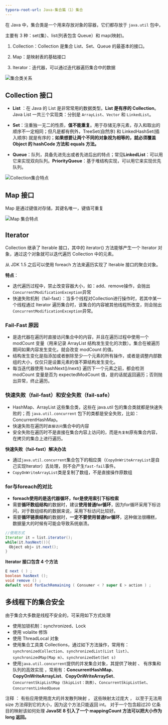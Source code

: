 ```yaml
---
typora-root-url: Java-集合篇（1）集合
---
```




在 Java 中，集合类是一个用来存放对象的容器，它们都存放于 `java.util` 包中，

主要有 3 种：set(集）、list(列表包含 Queue）和 map(映射)。

1.  Collection：Collection 是集合 List、Set、Queue 的最基本的接口。

2.  Map：是映射表的基础接口
3.  Iterator：迭代器，可以通过迭代器遍历集合中的数据

![集合类关系](/clipboard-1578149517475.png)



## Collection 接口

*   **List** ：在 Java 的 List 是非常常用的数据类型。**List 是有序的 Collection**。Java List 一共三个实现类：分别是 `ArrayList`、`Vector` 和 `LinkedList`。

*   **Set**：注重独一无二的性质，**值不能重复**。用于存储无序元素，存入和取出的顺序不一定相同；但凡是都有例外，TreeSet(自然序) 和 LinkedHashSet(插入顺序) 就是有序的；**如果想要让两个不同的对象视为相等的，就必须覆盖 Object 的 hashCode 方法和 equals 方法。**

*   **Queue**：队列，具备先进先出或者先进后出的特点；常见**LinkedList**：可以用它来实现双向队列。**PriorityQueue**：基于堆结构实现，可以用它来实现优先队列。

![Collection集合特点](/clipboard-1578149500539.png)

## Map 接口

Map 是通过键值对存储，其键名唯一，键值可重复

![Map 集合特点](/clipboard-1578149461477.png)

## Iterator

Collection 继承了 Iterable 接口，其中的 iterator() 方法能够产生一个 Iterator 对象，通过这个对象就可以迭代遍历 Collection 中的元素。

从 JDK 1.5 之后可以使用 foreach 方法来遍历实现了 Iterable 接口的聚合对象。

**特点**：

*   迭代遍历过程中，禁止改变容器大小，如：add、remove操作，会抛出`ConcurrentModificationException`异常
*   快速失败机制（fail-fast）：当多个线程对Collection进行操作时，若其中某一个线程通过 Iterator 遍历集合时，该集合的内容被其他线程所改变，则会抛出`ConcurrentModificationException`异常。

### Fail-Fast 原因

*   是迭代器在遍历时直接访问集合中的内容，并且在遍历过程中使用一个 modCount 变量（用来记录 ArrayList 结构发生变化的次数）。集合在被遍历期间如果内容发生变化，就会改变 modCount 的值。
*   结构发生变化是指添加或者删除至少一个元素的所有操作，或者是调整内部数组的大小，仅仅只是设置元素的值不算结构发生变化。
*   每当迭代器使用 hashNext()/next() 遍历下一个元素之前，都会检测 modCount 变量是否为 expectedModCount 值，是的话就返回遍历；否则抛出异常，终止遍历。



### 快速失败（fail-fast）和安全失败（fail-safe）

*   HashMap、ArrayList 这些集合类，这些在 java.util 包的集合类就都是快速失败的；而 `java.util.concurrent` 包下的类都是安全失败，比如：ConcurrentHashMap。
*   快速失败在遍历时`直接访问`集合中的内容
*   安全失败在遍历时不是直接在集合内容上访问的，而是`先复制`原有集合内容，在拷贝的集合上进行遍历。



**快速失败（fail-fast）解决办法**

*   通过`java.util.concurrent`集合包下的相应类（`CopyOnWriteArrayList`是自己实现Iterator）去处理，则不会产生`fast-fail`事件。
*   `CopyOnWriteArrayList`类是复制了数组，不是直接操作原数组



### for与foreach的对比

*   **foreach使用的是迭代器循环，for是使用索引下标检索**
*   需要**循环数组结构**的数据时，建议**使用普通for循环**，因为for循环采用下标访问，对于数组结构的数据来说，采用下标访问比较好。
*   需要**循环链表结构**的数据时，**一定不要使用普通for循环**，这种做法很糟糕，数据量大的时候有可能会导致系统崩溃。

```java
//使用方式
Iterator it = list.iterator();
while(it.hasNext()){
　Object obj= it.next();
}
```

**Iterator 接口包含 4 个方法**

```java
E next ( ) ;
boolean hasNext ();
void remove () ;
default void forEachRemaining ( Consumer < ? super E > action ) ;
```

## 多线程下的集合安全

由于集合大多数是线程不安全的，可采用如下方式处理

*   使用加锁机制：synchronized、Lock
*   使用 volalite 修饰
*   使用 ThreadLocal 对象
*   使用集合工具类 Collections，通过如下方法操作，常用有：`synchronizedCollection`、`synchronizedList(List list)`、`synchronizedMap(Map m)`、`synchronizedSet(Set s)`
*   使用`java.util.concurrent`提供的并发集合对象，其提供了映射 、 有序集和队列的高效实现 ，常用有：**ConcurrentHashMap**、**CopyOnWriteArrayList**、**CopyOnWriteArraySet**、`ConcurrentSkipListMap（SkipList：跳表）`、`ConcurrentSkipListSet`、`ConcurrentLinkedQueue`

注释 ： 有些应用使用庞大的并发散列映射 ， 这些映射太过庞大 ， 以至于无法用 size 方法得到它的大小，因为这个方法只能返回 int。 对于一个包含超过20 亿条目的映射该如何处理 **JavaSE 8 引入了一个 mappingCount 方法可以把大小作为 long 返回。**




